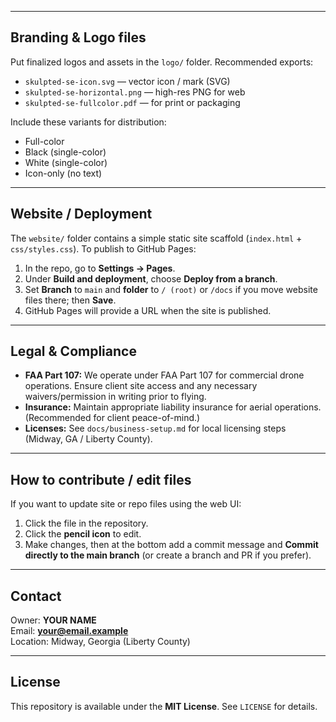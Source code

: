 
---

## Branding & Logo files
Put finalized logos and assets in the `logo/` folder. Recommended exports:
- `skulpted-se-icon.svg` — vector icon / mark (SVG)
- `skulpted-se-horizontal.png` — high-res PNG for web
- `skulpted-se-fullcolor.pdf` — for print or packaging

Include these variants for distribution:
- Full-color
- Black (single-color)
- White (single-color)
- Icon-only (no text)

---

## Website / Deployment
The `website/` folder contains a simple static site scaffold (`index.html` + `css/styles.css`). To publish to GitHub Pages:
1. In the repo, go to **Settings → Pages**.
2. Under **Build and deployment**, choose **Deploy from a branch**.
3. Set **Branch** to `main` and **folder** to `/ (root)` or `/docs` if you move website files there; then **Save**.
4. GitHub Pages will provide a URL when the site is published.

---

## Legal & Compliance
- **FAA Part 107:** We operate under FAA Part 107 for commercial drone operations. Ensure client site access and any necessary waivers/permission in writing prior to flying.
- **Insurance:** Maintain appropriate liability insurance for aerial operations. (Recommended for client peace-of-mind.)
- **Licenses:** See `docs/business-setup.md` for local licensing steps (Midway, GA / Liberty County).

---

## How to contribute / edit files
If you want to update site or repo files using the web UI:
1. Click the file in the repository.
2. Click the **pencil icon** to edit.
3. Make changes, then at the bottom add a commit message and **Commit directly to the main branch** (or create a branch and PR if you prefer).

---

## Contact
Owner: **YOUR NAME**  
Email: **your@email.example**  
Location: Midway, Georgia (Liberty County)

---

## License
This repository is available under the **MIT License**. See `LICENSE` for details.
